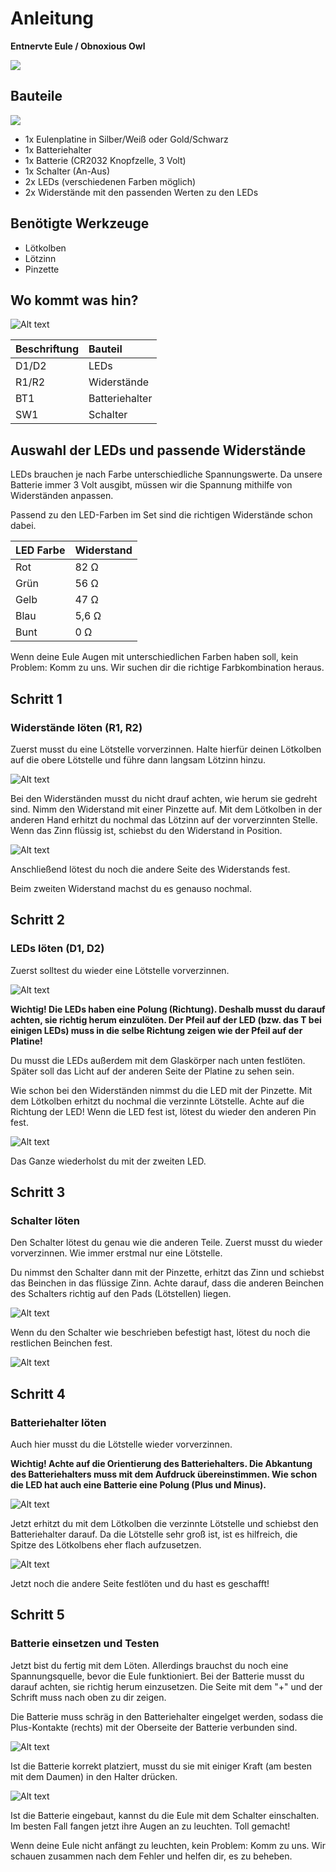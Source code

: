 # Anleitung

**Entnervte Eule / Obnoxious Owl**

![](doc/docu-pics/00.jpg)

## Bauteile 

![](doc/docu-pics/01a.jpg)

- 1x Eulenplatine in Silber/Weiß oder Gold/Schwarz
- 1x Batteriehalter
- 1x Batterie (CR2032 Knopfzelle, 3 Volt)
- 1x Schalter (An-Aus)
- 2x LEDs (verschiedenen Farben möglich)
- 2x Widerstände mit den passenden Werten zu den LEDs

## Benötigte Werkzeuge
- Lötkolben
- Lötzinn
- Pinzette

## Wo kommt was hin?

![Alt text](doc/docu-pics/02.jpg)

| Beschriftung         | Bauteil        |
| :------------------- | :----------    |
| D1/D2                | LEDs           |
| R1/R2                | Widerstände    |
| BT1                  | Batteriehalter |
| SW1                  | Schalter       |

## Auswahl der LEDs und passende Widerstände

LEDs brauchen je nach Farbe unterschiedliche Spannungswerte. Da unsere Batterie immer 3 Volt ausgibt, müssen wir die Spannung mithilfe von Widerständen anpassen.

Passend zu den LED-Farben im Set sind die richtigen Widerstände schon dabei. 

| LED Farbe   | Widerstand  |
| :---------- | :---------- |
| Rot         | 82 Ω        |
| Grün        | 56 Ω        |
| Gelb        | 47 Ω        |
| Blau        | 5,6 Ω       |
| Bunt        | 0 Ω         |


Wenn deine Eule Augen mit unterschiedlichen Farben haben soll, kein Problem: Komm zu uns. Wir suchen dir die richtige Farbkombination heraus.

## Schritt 1
### Widerstände löten (R1, R2)

Zuerst musst du eine Lötstelle vorverzinnen.
Halte hierfür deinen Lötkolben auf die obere Lötstelle und führe dann langsam Lötzinn hinzu.

![Alt text](doc/docu-pics/03.jpg)

Bei den Widerständen musst du nicht drauf achten, wie herum sie gedreht sind. Nimm den Widerstand mit einer Pinzette auf. Mit dem Lötkolben in der anderen Hand erhitzt du nochmal das Lötzinn auf der vorverzinnten Stelle.
Wenn das Zinn flüssig ist, schiebst du den Widerstand in Position. 

![Alt text](doc/docu-pics/04.jpg)

Anschließend lötest du noch die andere Seite des Widerstands fest.

Beim zweiten Widerstand machst du es genauso nochmal.

## Schritt 2

### LEDs löten (D1, D2)

Zuerst solltest du wieder eine Lötstelle vorverzinnen.

![Alt text](doc/docu-pics/05.jpg)

**Wichtig! Die LEDs haben eine Polung (Richtung). Deshalb musst du darauf achten, sie richtig herum einzulöten. Der Pfeil auf der LED (bzw. das T bei einigen LEDs) muss in die selbe Richtung zeigen wie der Pfeil auf der Platine!**

Du musst die LEDs außerdem mit dem Glaskörper nach unten festlöten. Später soll das Licht auf der anderen Seite der Platine zu sehen sein. 

Wie schon bei den Widerständen nimmst du die LED mit der Pinzette. Mit dem Lötkolben erhitzt du nochmal die verzinnte Lötstelle. Achte auf die Richtung der LED!
Wenn die LED fest ist, lötest du wieder den anderen Pin fest.

![Alt text](doc/docu-pics/06.jpg)

Das Ganze wiederholst du mit der zweiten LED.

## Schritt 3

### Schalter löten

Den Schalter lötest du genau wie die anderen Teile. Zuerst musst du wieder vorverzinnen. Wie immer erstmal nur eine Lötstelle.

Du nimmst den Schalter dann mit der Pinzette, erhitzt das Zinn und schiebst das Beinchen in das flüssige Zinn. Achte darauf, dass die anderen Beinchen des Schalters richtig auf den Pads (Lötstellen) liegen.

![Alt text](doc/docu-pics/07.jpg)

Wenn du den Schalter wie beschrieben befestigt hast, lötest du noch die restlichen Beinchen fest.

![Alt text](doc/docu-pics/08.jpg)

## Schritt 4
### Batteriehalter löten

Auch hier musst du die Lötstelle wieder vorverzinnen.

**Wichtig! Achte auf die Orientierung des Batteriehalters. Die Abkantung des Batteriehalters muss mit dem Aufdruck übereinstimmen. Wie schon die LED hat auch eine Batterie eine Polung (Plus und Minus).**

![Alt text](doc/docu-pics/09.jpg)

Jetzt erhitzt du mit dem Lötkolben die verzinnte Lötstelle und
schiebst den Batteriehalter darauf. Da die Lötstelle sehr groß ist, ist es hilfreich, die Spitze des Lötkolbens eher flach aufzusetzen. 

![Alt text](doc/docu-pics/10.jpg)

Jetzt noch die andere Seite festlöten und du hast es geschafft!

## Schritt 5
### Batterie einsetzen und Testen

Jetzt bist du fertig mit dem Löten. Allerdings brauchst du noch eine Spannungsquelle, bevor die Eule funktioniert. Bei der Batterie musst du darauf achten, sie richtig herum einzusetzen. Die Seite mit dem "+" und der Schrift muss nach oben zu dir zeigen.

Die Batterie muss schräg in den Batteriehalter eingelget werden, sodass die Plus-Kontakte (rechts) mit der Oberseite der Batterie verbunden sind.

![Alt text](doc/docu-pics/10b.jpg)

Ist die Batterie korrekt platziert, musst du sie mit einiger Kraft (am besten mit dem Daumen) in den Halter drücken.

![Alt text](doc/docu-pics/11.jpg)

Ist die Batterie eingebaut, kannst du die Eule mit dem Schalter einschalten. Im besten Fall fangen jetzt ihre Augen an zu leuchten. Toll gemacht! 

Wenn deine Eule nicht anfängt zu leuchten, kein Problem: Komm zu uns. Wir schauen zusammen nach dem Fehler und helfen dir, es zu beheben.
